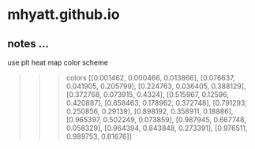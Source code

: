 # mhyatt.github.io

## notes ...
use plt heat map color scheme

>>> colors
[[0.001462, 0.000466, 0.013866], [0.076637, 0.041905, 0.205799], [0.224763, 0.036405, 0.388129], [0.372768, 0.073915, 0.4324], [0.515967, 0.12596, 0.420887], [0.658463, 0.178962, 0.372748], [0.791293, 0.250856, 0.29139], [0.898192, 0.358911, 0.18886], [0.965397, 0.502249, 0.073859], [0.987945, 0.667748, 0.058329], [0.964394, 0.843848, 0.273391], [0.976511, 0.989753, 0.61676]]
